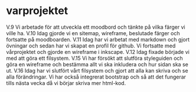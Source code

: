 # varprojektet
V.9 Vi arbetade för att utveckla ett moodbord och tänkte på vilka färger vi ville ha. 
V.10 Idag gjorde vi en sitemap, wireframe, beslutade färger och fortsatte på moodboarden. 
V.11 Idag har vi arbetat med markdown och gjort övningar och sedan har vi skapat en profil för github. Vi fortsatte med vårprojektet och gjorde en wireframe i inkscape. 
V.12 Idag fixade började vi med att göra ett filsystem. 
V.15 Vi har försökt att slutföra styleguiden och göra en wireframe och bestämma allt vi ska inkludera och hur sidan ska se ut. 
V.16 Idag har vi slutfört vårt filsystem och gjort att alla kan skriva och se alla förändringar. Vi har också integrerat bootstrap och så att det fungerar tills nästa vecka då vi börjar skriva mer html-kod.
